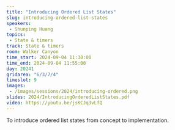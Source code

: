 ```yaml
---
title: "Introducing Ordered List States"
slug: introducing-ordered-list-states
speakers:
 - Shunping Huang
topics:
 - State & timers
track: State & timers
room: Walker Canyon
time_start: 2024-09-04 11:30:00
time_end: 2024-09-04 11:55:00
day: 20241
gridarea: "6/3/7/4"
timeslot: 9
images:
 - /images/sessions/2024/introducing-ordered.png
slides: 2024/IntroducingOrderedListStates.pdf
video: https://youtu.be/jsKCJq3vLfQ
---
```


To introduce ordered list states from concept to implementation.